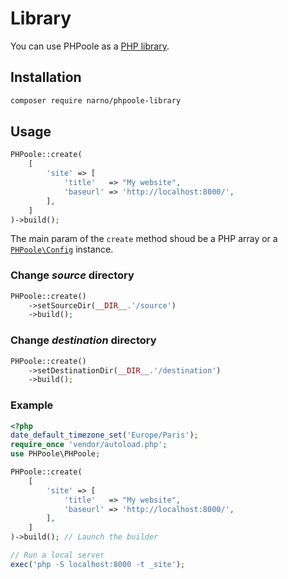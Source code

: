 <!--
layout: documentation.html
repository: https://github.com/PHPoole/PHPoole-library/edit/master/docs/
-->
# Library

You can use PHPoole as a [PHP library](https://github.com/PHPoole/PHPoole-library).

## Installation

```bash
composer require narno/phpoole-library
```

## Usage

```php
PHPoole::create(
    [
        'site' => [
            'title'   => "My website",
            'baseurl' => 'http://localhost:8000/',
        ],
    ]
)->build();
```

The main param of the `create` method shoud be a PHP array or a [`PHPoole\Config`](https://github.com/PHPoole/PHPoole-library/blob/master/src/Config.php) instance.

### Change _source_ directory

```php
PHPoole::create()
    ->setSourceDir(__DIR__.'/source')
    ->build();
```

### Change _destination_ directory

```php
PHPoole::create()
    ->setDestinationDir(__DIR__.'/destination')
    ->build();
```

### Example
```php
<?php
date_default_timezone_set('Europe/Paris');
require_once 'vendor/autoload.php';
use PHPoole\PHPoole;

PHPoole::create(
    [
        'site' => [
            'title'   => "My website",
            'baseurl' => 'http://localhost:8000/',
        ],
    ]
)->build(); // Launch the builder

// Run a local server
exec('php -S localhost:8000 -t _site');
```
